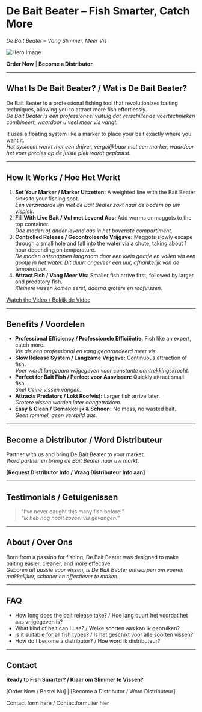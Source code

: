 # De Bait Beater – Fish Smarter, Catch More
*De Bait Beater – Vang Slimmer, Meer Vis*

![Hero Image](path-to-image.jpg)

**Order Now** | **Become a Distributor**

---

## What Is De Bait Beater? / Wat is De Bait Beater?
De Bait Beater is a professional fishing tool that revolutionizes baiting techniques, allowing you to attract more fish effortlessly.  
*De Bait Beater is een professioneel vistuig dat verschillende voertechnieken combineert, waardoor u veel meer vis vangt.*

It uses a floating system like a marker to place your bait exactly where you want it.  
*Het systeem werkt met een drijver, vergelijkbaar met een marker, waardoor het voer precies op de juiste plek wordt geplaatst.*

---

## How It Works / Hoe Het Werkt
1. **Set Your Marker / Marker Uitzetten:** A weighted line with the Bait Beater sinks to your fishing spot.  
   *Een verzwaarde lijn met de Bait Beater zakt naar de bodem op uw visplek.*
2. **Fill With Live Bait / Vul met Levend Aas:** Add worms or maggots to the top container.  
   *Doe maden of ander levend aas in het bovenste compartiment.*
3. **Controlled Release / Gecontroleerde Vrijgave:** Maggots slowly escape through a small hole and fall into the water via a chute, taking about 1 hour depending on temperature.  
   *De maden ontsnappen langzaam door een klein gaatje en vallen via een gootje in het water. Dit duurt ongeveer een uur, afhankelijk van de temperatuur.*
4. **Attract Fish / Vang Meer Vis:** Smaller fish arrive first, followed by larger and predatory fish.  
   *Kleinere vissen komen eerst, daarna grotere en roofvissen.*

[Watch the Video / Bekijk de Video](youtube-link)

---

## Benefits / Voordelen
- **Professional Efficiency / Professionele Efficiëntie:** Fish like an expert, catch more.  
  *Vis als een professional en vang gegarandeerd meer vis.*
- **Slow Release System / Langzame Vrijgave:** Continuous attraction of fish.  
  *Voer wordt langzaam vrijgegeven voor constante aantrekkingskracht.*
- **Perfect for Bait Fish / Perfect voor Aasvissen:** Quickly attract small fish.  
  *Snel kleine vissen vangen.*
- **Attracts Predators / Lokt Roofvis):** Larger fish arrive later.  
  *Grotere vissen worden later aangetrokken.*
- **Easy & Clean / Gemakkelijk & Schoon:** No mess, no wasted bait.  
  *Geen rommel, geen verspild aas.*

---

## Become a Distributor / Word Distributeur
Partner with us and bring De Bait Beater to your market.  
*Word partner en breng de Bait Beater naar uw markt.*  

**[Request Distributor Info / Vraag Distributeur Info aan]**

---

## Testimonials / Getuigenissen
> "I’ve never caught this many fish before!"  
> *“Ik heb nog nooit zoveel vis gevangen!”*

---

## About / Over Ons
Born from a passion for fishing, De Bait Beater was designed to make baiting easier, cleaner, and more effective.  
*Geboren uit passie voor vissen, is De Bait Beater ontworpen om voeren makkelijker, schoner en effectiever te maken.*

---

## FAQ
- How long does the bait release take? / Hoe lang duurt het voordat het aas vrijgegeven is?  
- What kind of bait can I use? / Welke soorten aas kan ik gebruiken?  
- Is it suitable for all fish types? / Is het geschikt voor alle soorten vissen?  
- How do I become a distributor? / Hoe word ik distributeur?

---

## Contact
**Ready to Fish Smarter? / Klaar om Slimmer te Vissen?**  

[Order Now / Bestel Nu] | [Become a Distributor / Word Distributeur]  

Contact form here / Contactformulier hier
